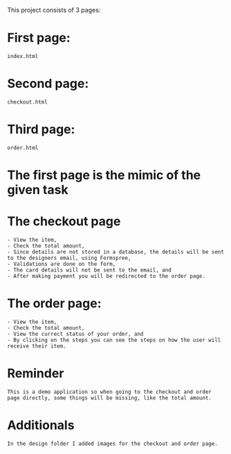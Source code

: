 This project consists of 3 pages:

# First page:
    index.html

# Second page:  
    checkout.html

# Third page:
    order.html

# The first page is the mimic of the given task
# The checkout page
    - View the item,
    - Check the total amount,
    - Since details are not stored in a database, the details will be sent to the designers email, using Formspree,
    - Validations are done on the form,
    - The card details will not be sent to the email, and
    - After making payment you will be redirected to the order page.

# The order page:
    - View the item,
    - Check the total amount,
    - View the currect status of your order, and
    - By clicking on the steps you can see the steps on how the user will receive their item.


# Reminder
    This is a demo application so when going to the checkout and order page directly, some things will be missing, like the total amount.

# Additionals
    In the design folder I added images for the checkout and order page.